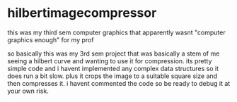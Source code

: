 # hilbertimagecompressor
this was my third sem computer graphics that apparently wasnt "computer graphics enough" for my prof

so basically this was my 3rd sem project that was basically a stem of me seeing a hilbert curve and wanting to use it for compression. its pretty simple code and i havent implemented any complex data structures so it does run a bit slow. plus it crops the image to a suitable square size and then compresses it. 
i havent commented the code so be ready to debug it at your own risk.

